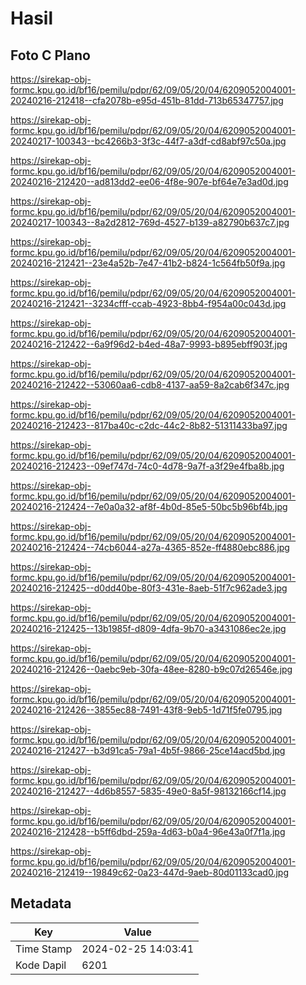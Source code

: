 # Hasil

## Foto C Plano

https://sirekap-obj-formc.kpu.go.id/bf16/pemilu/pdpr/62/09/05/20/04/6209052004001-20240216-212418--cfa2078b-e95d-451b-81dd-713b65347757.jpg

https://sirekap-obj-formc.kpu.go.id/bf16/pemilu/pdpr/62/09/05/20/04/6209052004001-20240217-100343--bc4266b3-3f3c-44f7-a3df-cd8abf97c50a.jpg

https://sirekap-obj-formc.kpu.go.id/bf16/pemilu/pdpr/62/09/05/20/04/6209052004001-20240216-212420--ad813dd2-ee06-4f8e-907e-bf64e7e3ad0d.jpg

https://sirekap-obj-formc.kpu.go.id/bf16/pemilu/pdpr/62/09/05/20/04/6209052004001-20240217-100343--8a2d2812-769d-4527-b139-a82790b637c7.jpg

https://sirekap-obj-formc.kpu.go.id/bf16/pemilu/pdpr/62/09/05/20/04/6209052004001-20240216-212421--23e4a52b-7e47-41b2-b824-1c564fb50f9a.jpg

https://sirekap-obj-formc.kpu.go.id/bf16/pemilu/pdpr/62/09/05/20/04/6209052004001-20240216-212421--3234cfff-ccab-4923-8bb4-f954a00c043d.jpg

https://sirekap-obj-formc.kpu.go.id/bf16/pemilu/pdpr/62/09/05/20/04/6209052004001-20240216-212422--6a9f96d2-b4ed-48a7-9993-b895ebff903f.jpg

https://sirekap-obj-formc.kpu.go.id/bf16/pemilu/pdpr/62/09/05/20/04/6209052004001-20240216-212422--53060aa6-cdb8-4137-aa59-8a2cab6f347c.jpg

https://sirekap-obj-formc.kpu.go.id/bf16/pemilu/pdpr/62/09/05/20/04/6209052004001-20240216-212423--817ba40c-c2dc-44c2-8b82-51311433ba97.jpg

https://sirekap-obj-formc.kpu.go.id/bf16/pemilu/pdpr/62/09/05/20/04/6209052004001-20240216-212423--09ef747d-74c0-4d78-9a7f-a3f29e4fba8b.jpg

https://sirekap-obj-formc.kpu.go.id/bf16/pemilu/pdpr/62/09/05/20/04/6209052004001-20240216-212424--7e0a0a32-af8f-4b0d-85e5-50bc5b96bf4b.jpg

https://sirekap-obj-formc.kpu.go.id/bf16/pemilu/pdpr/62/09/05/20/04/6209052004001-20240216-212424--74cb6044-a27a-4365-852e-ff4880ebc886.jpg

https://sirekap-obj-formc.kpu.go.id/bf16/pemilu/pdpr/62/09/05/20/04/6209052004001-20240216-212425--d0dd40be-80f3-431e-8aeb-51f7c962ade3.jpg

https://sirekap-obj-formc.kpu.go.id/bf16/pemilu/pdpr/62/09/05/20/04/6209052004001-20240216-212425--13b1985f-d809-4dfa-9b70-a3431086ec2e.jpg

https://sirekap-obj-formc.kpu.go.id/bf16/pemilu/pdpr/62/09/05/20/04/6209052004001-20240216-212426--0aebc9eb-30fa-48ee-8280-b9c07d26546e.jpg

https://sirekap-obj-formc.kpu.go.id/bf16/pemilu/pdpr/62/09/05/20/04/6209052004001-20240216-212426--3855ec88-7491-43f8-9eb5-1d71f5fe0795.jpg

https://sirekap-obj-formc.kpu.go.id/bf16/pemilu/pdpr/62/09/05/20/04/6209052004001-20240216-212427--b3d91ca5-79a1-4b5f-9866-25ce14acd5bd.jpg

https://sirekap-obj-formc.kpu.go.id/bf16/pemilu/pdpr/62/09/05/20/04/6209052004001-20240216-212427--4d6b8557-5835-49e0-8a5f-98132166cf14.jpg

https://sirekap-obj-formc.kpu.go.id/bf16/pemilu/pdpr/62/09/05/20/04/6209052004001-20240216-212428--b5ff6dbd-259a-4d63-b0a4-96e43a0f7f1a.jpg

https://sirekap-obj-formc.kpu.go.id/bf16/pemilu/pdpr/62/09/05/20/04/6209052004001-20240216-212419--19849c62-0a23-447d-9aeb-80d01133cad0.jpg


## Metadata

| Key        | Value               |
| ---------- | ------------------- |
| Time Stamp | 2024-02-25 14:03:41 |
| Kode Dapil | 6201                |



